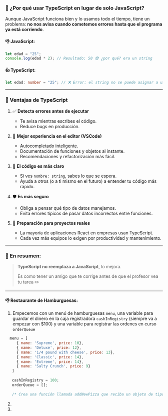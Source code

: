 ### 🧠 ¿Por qué usar **TypeScript** en lugar de solo **JavaScript**?

Aunque JavaScript funciona bien y lo usamos todo el tiempo, tiene un problema: **no nos avisa cuando cometemos errores hasta que el programa ya está corriendo**.

#### 👎 JavaScript:
```js
let edad = "25";
console.log(edad * 2); // Resultado: 50 😨 ¿por qué? era un string
```

#### 👍 TypeScript:
```ts
let edad: number = "25"; // ❌ Error: el string no se puede asignar a un number
```

---

### 🚀 Ventajas de TypeScript

1. ✅ **Detecta errores antes de ejecutar**
   - Te avisa mientras escribes el código.
   - Reduce bugs en producción.

2. 🧩 **Mejor experiencia en el editor (VSCode)**
   - Autocompletado inteligente.
   - Documentación de funciones y objetos al instante.
   - Recomendaciones y refactorización más fácil.

3. 🧼 **El código es más claro**
   - Si ves `nombre: string`, sabes lo que se espera.
   - Ayuda a otros (o a ti mismo en el futuro) a entender tu código más rápido.

4. 🛡️ **Es más seguro**
   - Obliga a pensar qué tipo de datos manejamos.
   - Evita errores típicos de pasar datos incorrectos entre funciones.

5. 🧠 **Preparación para proyectos reales**
   - La mayoría de aplicaciones React en empresas usan TypeScript.
   - Cada vez más equipos lo exigen por productividad y mantenimiento.

---

### 🎯 En resumen:
> **TypeScript no reemplaza a JavaScript**, lo mejora.
>  
> Es como tener un amigo que te corrige antes de que el profesor vea tu tarea ✏️



---
#### 👎 Restaurante de Hamburguesas:
 1. Empecemos con un menú de hamburguesas `menu`, una variable para guardar el dinero en la caja registradora `cashInRegistry` (siempre va a empezar con $100) y una variable para registrar las ordenes en curso `orderQueue`
   ```js
     menu = [
        { name: 'Supreme', price: 10},
        { name: 'Deluxe', price: 12},
        { name: '1/4 pound with cheese', price: 13},
        { name: 'Classic', price: 14},
        { name: 'Extreme', price: 14},
        { name: 'Salty Crunch', price: 9}
      ]
      
      cashInRegistry = 100;
      orderQueue = [];
      
      /* Crea una función llamada addNewPizza que reciba un objeto de tipo hamburguesa y la añada al menú */
   ```
 2. 
 3. 

